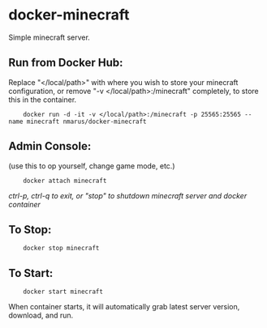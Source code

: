 docker-minecraft
================

Simple minecraft server.

Run from Docker Hub:
--------------------
Replace "</local/path>" with where you wish to store your minecraft configuration, or remove "-v </local/path>:/minecraft" completely, to store this in the container.

        docker run -d -it -v </local/path>:/minecraft -p 25565:25565 --name minecraft nmarus/docker-minecraft

Admin Console:
--------------

(use this to op yourself, change game mode, etc.)

        docker attach minecraft

*ctrl-p, ctrl-q to exit, or "stop" to shutdown minecraft server and docker container*

To Stop:
-----------

        docker stop minecraft

To Start:
-----------

        docker start minecraft

When container starts, it will automatically grab latest server version, download, and run.

